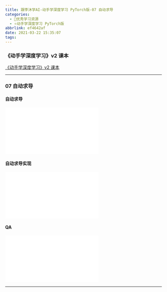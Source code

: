 ```yaml
---
title: 跟李沐学AI-动手学深度学习 PyTorch版-07 自动求导
categories:
  - 🌙优秀学习资源
  - ⭐动手学深度学习 PyTorch版
abbrlink: ef4642af
date: 2021-03-22 15:35:07
tags:
---
```


### 《动手学深度学习》v2 课本

[《动手学深度学习》v2 课本](http://zh.d2l.ai/)

***

### 07 自动求导

#### 自动求导

<iframe src="//player.bilibili.com/player.html?aid=332144138&bvid=BV1KA411N7Px&cid=313590656&page=1" scrolling="no" border="0" frameborder="no" framespacing="0" allowfullscreen="true"> </iframe>

<!--more-->

#### 自动求导实现

<iframe src="//player.bilibili.com/player.html?aid=332144138&bvid=BV1KA411N7Px&cid=315208016&page=2" scrolling="no" border="0" frameborder="no" framespacing="0" allowfullscreen="true"> </iframe>

#### QA

<iframe src="//player.bilibili.com/player.html?aid=332144138&bvid=BV1KA411N7Px&cid=315230365&page=3" scrolling="no" border="0" frameborder="no" framespacing="0" allowfullscreen="true"> </iframe>

***
